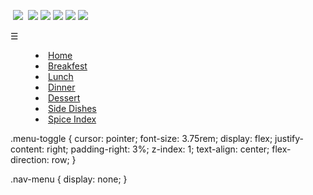 <!--images-->
<img scr="2wCEAAkGBw0PDQ8NDQ0PDQ0NDQ0NDQ0NDQ8PDQ0OFREWFxYRFxMYHSggGBslGxUWITEtKC4yMjEuFys4ODMsNygtLisBCgoKBQUFDgUFDisZExkrKysrKysrKysrKysrKysrKysrKysrKysrKysrKysrKysrKysrKysrKysrKysrKysrK"> <!--image from web-->
<img src="https://st2.depositphotos.com/1891407/10272/v/950/depositphotos_102723300-stock-illustration-cooking-kitchen-food-background.jpg"> <!--image from the web-->
<img scr="https://st2.depositphotos.com/1891407/10272/v/950/depositphotos_102723300-stock-illustration-cooking-kitchen-food-background.jpg"> <!--image from web-->
<img src="https://encrypted-tbn0.gstatic.com/images?q=tbn:ANd9GcStX4GDAUDZAr7_RuyIWl7FVZmXAKODS4es6w&usqp=CAU"> <!--image from web-->
<img src="https://pilbox.themuse.com/image.jpg?url=https%3A%2F%2Fassets.themuse.com%2Fuploaded%2Fattachments%2F20358.jpg%3Fv%3Dbcf06ce16dcbe9bfbc396ef75a3307a5848f8db3848de85967866a0457818c9f&prog=1&w=780"> <!--image from web-->
<img src="https://shelfcooking.com/wp-content/uploads/2019/08/dinner-ideas.png"> <!--image from web-->
<img src="c:\Users\ellie\Downloads\flat-lay-2583213_640 (1).jpg"> <!--image from web-->
<img src="https://encrypted-tbn0.gstatic.com/images?q=tbn:ANd9GcT_mQnUK2BiLf_AjKkRqrRBlFvZbHEvTgpSj9yQmucydLtNtDGjZxSO8TgePSyDGibnC0U&usqp=CAU"> <!--image from web-->

<div class="menu-toggle">&#9776;</div>
        <nav class="nav-menu">
           <menu>
             <li><a href="index.html">Home</a></li>
             <li><a href="page2.html">Breakfest</a></li>
             <li><a href="page3.html">Lunch</a></li>
             <li><a href="page4.html">Dinner</a></li>
             <li><a href="page5.html">Dessert</a></li>
             <li><a href="page6.html">Side Dishes</a></li>
             <li><a href="page7.html">Spice Index</a></li>
           </menu>
        </nav>
.menu-toggle {
  cursor: pointer;
  font-size: 3.75rem;
  display: flex;
  justify-content: right;
  padding-right: 3%;
  z-index: 1;
	text-align: center;
  flex-direction: row;
}

.nav-menu {
  display: none;
}